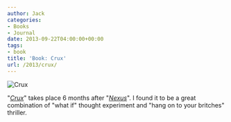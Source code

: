 ```yaml
---
author: Jack
categories:
- Books
- Journal
date: 2013-09-22T04:00:00+00:00
tags:
- book
title: 'Book: Crux'
url: /2013/crux/
---
```


<aside> <img src="/img/2013/crux-book.jpg" alt="Crux" class="postimage" />
  
</aside> 

"_[Crux][1]_" takes place 6 months after "_[Nexus][2]_". I found it to be a great combination of "what if" thought experiment and "hang on to your britches" thriller.

 [1]: http://www.amazon.com/dp/0857662961?tag=jackbaty-20
 [2]: http://www.amazon.com/dp/1480521426?tag=jackbaty-20